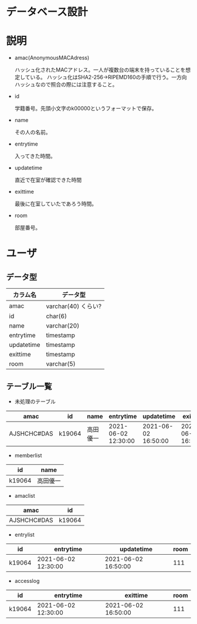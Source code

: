 # **データベース設計**

# 説明
* amac(AnonymousMACAdress)

  ハッシュ化されたMACアドレス。一人が複数台の端末を持っていることを想定している。
  ハッシュ化はSHA2-256->RIPEMD160の手順で行う。一方向ハッシュなので照合の際には注意すること。

* id

  学籍番号。先頭小文字のk00000というフォーマットで保存。

* name

  その人の名前。

* entrytime

  入ってきた時間。

* updatetime

  直近で在室が確認できた時間

* exittime

  最後に在室していたであろう時間。

* room

  部屋番号。
  
# ユーザ 

## データ型
|  カラム名  |  データ型  |
|----|----|
|  amac  |  varchar(40) くらい?  |
| id | char(6) |
| name | varchar(20) |
| entrytime | timestamp |
| updatetime | timestamp |
| exittime | timestamp |
| room | varchar(5) |


## テーブル一覧
* 未処理のテーブル　

|  amac |  id  |  name  |  entrytime  | updatetime |  exittime  | room |
| ---- | ---- |----|----|----|----|----|
|  AJSHCHC#DAS  |  k19064  |  高田優一  |   2021-06-02 12:30:00 | 2021-06-02 16:50:00 | 2021-06-02 16:50:00 |  111 |

* memberlist

| id | name |
|----|----|
| k19064 | 高田優一 |

* amaclist

| amac | id |
|----|----|
| AJSHCHC#DAS | k19064 |        

* entrylist

| id | entrytime | updatetime |room |
|----|----|----|----|
| k19064 | 2021-06-02 12:30:00 | 2021-06-02 16:50:00 | 111 |

* accesslog

| id | entrytime | exittime |room |
|----|----|----|----|
| k19064 | 2021-06-02 12:30:00 | 2021-06-02 16:50:00 | 111 |

